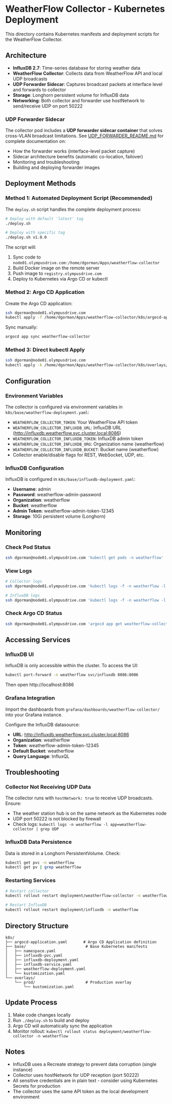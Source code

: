 # WeatherFlow Collector - Kubernetes Deployment

This directory contains Kubernetes manifests and deployment scripts for the WeatherFlow Collector.

## Architecture

- **InfluxDB 2.7**: Time-series database for storing weather data
- **WeatherFlow Collector**: Collects data from WeatherFlow API and local UDP broadcasts
- **UDP Forwarder Sidecar**: Captures broadcast packets at interface level and forwards to collector
- **Storage**: Longhorn persistent volume for InfluxDB data
- **Networking**: Both collector and forwarder use hostNetwork to send/receive UDP on port 50222

### UDP Forwarder Sidecar

The collector pod includes a **UDP forwarder sidecar container** that solves cross-VLAN broadcast limitations. See [UDP_FORWARDER_README.md](./UDP_FORWARDER_README.md) for complete documentation on:

- How the forwarder works (interface-level packet capture)
- Sidecar architecture benefits (automatic co-location, failover)
- Monitoring and troubleshooting
- Building and deploying forwarder images

## Deployment Methods

### Method 1: Automated Deployment Script (Recommended)

The `deploy.sh` script handles the complete deployment process:

```bash
# Deploy with default 'latest' tag
./deploy.sh

# Deploy with specific tag
./deploy.sh v1.0.0
```

The script will:
1. Sync code to `node01.olympusdrive.com:/home/dgorman/Apps/weatherflow-collector`
2. Build Docker image on the remote server
3. Push image to `registry.olympusdrive.com`
4. Deploy to Kubernetes via Argo CD or kubectl

### Method 2: Argo CD Application

Create the Argo CD application:

```bash
ssh dgorman@node01.olympusdrive.com
kubectl apply -f /home/dgorman/Apps/weatherflow-collector/k8s/argocd-application.yaml
```

Sync manually:
```bash
argocd app sync weatherflow-collector
```

### Method 3: Direct kubectl Apply

```bash
ssh dgorman@node01.olympusdrive.com
kubectl apply -k /home/dgorman/Apps/weatherflow-collector/k8s/overlays/prod
```

## Configuration

### Environment Variables

The collector is configured via environment variables in `k8s/base/weatherflow-deployment.yaml`:

- `WEATHERFLOW_COLLECTOR_TOKEN`: Your WeatherFlow API token
- `WEATHERFLOW_COLLECTOR_INFLUXDB_URL`: InfluxDB URL (http://influxdb.weatherflow.svc.cluster.local:8086)
- `WEATHERFLOW_COLLECTOR_INFLUXDB_TOKEN`: InfluxDB admin token
- `WEATHERFLOW_COLLECTOR_INFLUXDB_ORG`: Organization name (weatherflow)
- `WEATHERFLOW_COLLECTOR_INFLUXDB_BUCKET`: Bucket name (weatherflow)
- Collector enable/disable flags for REST, WebSocket, UDP, etc.

### InfluxDB Configuration

InfluxDB is configured in `k8s/base/influxdb-deployment.yaml`:

- **Username**: admin
- **Password**: weatherflow-admin-password
- **Organization**: weatherflow
- **Bucket**: weatherflow
- **Admin Token**: weatherflow-admin-token-12345
- **Storage**: 10Gi persistent volume (Longhorn)

## Monitoring

### Check Pod Status

```bash
ssh dgorman@node01.olympusdrive.com 'kubectl get pods -n weatherflow'
```

### View Logs

```bash
# Collector logs
ssh dgorman@node01.olympusdrive.com 'kubectl logs -f -n weatherflow -l app=weatherflow-collector'

# InfluxDB logs
ssh dgorman@node01.olympusdrive.com 'kubectl logs -f -n weatherflow -l app=influxdb'
```

### Check Argo CD Status

```bash
ssh dgorman@node01.olympusdrive.com 'argocd app get weatherflow-collector'
```

## Accessing Services

### InfluxDB UI

InfluxDB is only accessible within the cluster. To access the UI:

```bash
kubectl port-forward -n weatherflow svc/influxdb 8086:8086
```

Then open http://localhost:8086

### Grafana Integration

Import the dashboards from `grafana/dashboards/weatherflow-collector/` into your Grafana instance.

Configure the InfluxDB datasource:
- **URL**: http://influxdb.weatherflow.svc.cluster.local:8086
- **Organization**: weatherflow
- **Token**: weatherflow-admin-token-12345
- **Default Bucket**: weatherflow
- **Query Language**: InfluxQL

## Troubleshooting

### Collector Not Receiving UDP Data

The collector runs with `hostNetwork: true` to receive UDP broadcasts. Ensure:
- The weather station hub is on the same network as the Kubernetes node
- UDP port 50222 is not blocked by firewall
- Check logs: `kubectl logs -n weatherflow -l app=weatherflow-collector | grep UDP`

### InfluxDB Data Persistence

Data is stored in a Longhorn PersistentVolume. Check:
```bash
kubectl get pvc -n weatherflow
kubectl get pv | grep weatherflow
```

### Restarting Services

```bash
# Restart collector
kubectl rollout restart deployment/weatherflow-collector -n weatherflow

# Restart InfluxDB
kubectl rollout restart deployment/influxdb -n weatherflow
```

## Directory Structure

```
k8s/
├── argocd-application.yaml       # Argo CD Application definition
├── base/                          # Base Kubernetes manifests
│   ├── namespace.yaml
│   ├── influxdb-pvc.yaml
│   ├── influxdb-deployment.yaml
│   ├── influxdb-service.yaml
│   ├── weatherflow-deployment.yaml
│   └── kustomization.yaml
└── overlays/
    └── prod/                      # Production overlay
        └── kustomization.yaml
```

## Update Process

1. Make code changes locally
2. Run `./deploy.sh` to build and deploy
3. Argo CD will automatically sync the application
4. Monitor rollout: `kubectl rollout status deployment/weatherflow-collector -n weatherflow`

## Notes

- InfluxDB uses a Recreate strategy to prevent data corruption (single instance)
- Collector uses hostNetwork for UDP reception (port 50222)
- All sensitive credentials are in plain text - consider using Kubernetes Secrets for production
- The collector uses the same API token as the local development environment

